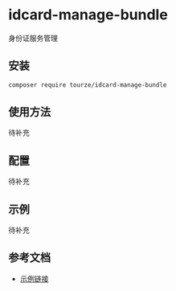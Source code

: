# idcard-manage-bundle

身份证服务管理

## 安装

```bash
composer require tourze/idcard-manage-bundle
```

## 使用方法

待补充

## 配置

待补充

## 示例

待补充

## 参考文档

- [示例链接](https://example.com)
